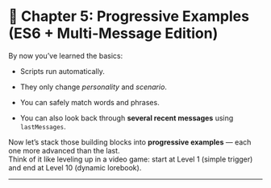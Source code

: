 # 📘 Chapter 5: Progressive Examples (ES6 + Multi-Message Edition)

By now you’ve learned the basics:

- Scripts run automatically.
    
- They only change _personality_ and _scenario_.
    
- You can safely match words and phrases.
    
- You can also look back through **several recent messages** using `lastMessages`.
    

Now let’s stack those building blocks into **progressive examples** — each one more advanced than the last.  
Think of it like leveling up in a video game: start at Level 1 (simple trigger) and end at Level 10 (dynamic lorebook).

---
